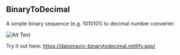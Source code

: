 BinaryToDecimal
-----

A simple binary sequence (e.g. 1010101) to decimal number converter.


![Alt Text](https://i.imgur.com/vsQ1u55.gif)


Try it out here: https://datomavic-binarytodecimal.netlify.app/
